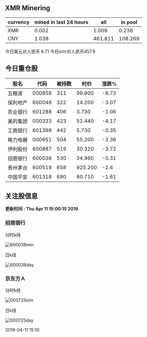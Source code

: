 ## XMR Minering

|currency|mined in last 24 hours|all|in pool|
|---|---|---|---|
|XMR|0.002|1.009|0.236|
|CNY|1.039|461.811|108.269|

今日美元对人民币 6.71	今日xmr对人民币457.9


## 今日重仓股 

|股名|代码|被持数|时价|涨跌%|
|---|---|---|---|---|
|五粮液|000858|311|99.800|-6.73|
|保利地产|600048|322|14.200|-3.07|
|农业银行|601288|406|3.730|-1.06|
|美的集团|000333|423|52.440|-4.17|
|工商银行|601398|442|5.730|-0.35|
|格力电器|000651|504|55.200|-3.36|
|伊利股份|600887|519|30.320|-3.72|
|招商银行|600036|530|34.960|-0.31|
|贵州茅台|600519|658|925.200|-2.4|
|中国平安|601318|690|80.710|-1.61|

## 关注股信息
**更新时间 : Thu Apr 11 15:00:15 2019**
### 招商银行 
分时k线

![600036min](http://image.sinajs.cn/newchart/min/n/sh600036.gif)

日k线

![600036day](http://image.sinajs.cn/newchart/daily/n/sh600036.gif)

### 京东方Ａ 
分时k线

![000725min](http://image.sinajs.cn/newchart/min/n/sz000725.gif)

日k线

![000725day](http://image.sinajs.cn/newchart/daily/n/sz000725.gif)

2019-04-11 15:10